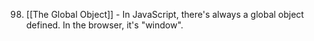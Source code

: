 98. [[The Global Object]] - In JavaScript, there's always a global object defined. In the browser, it's "window".